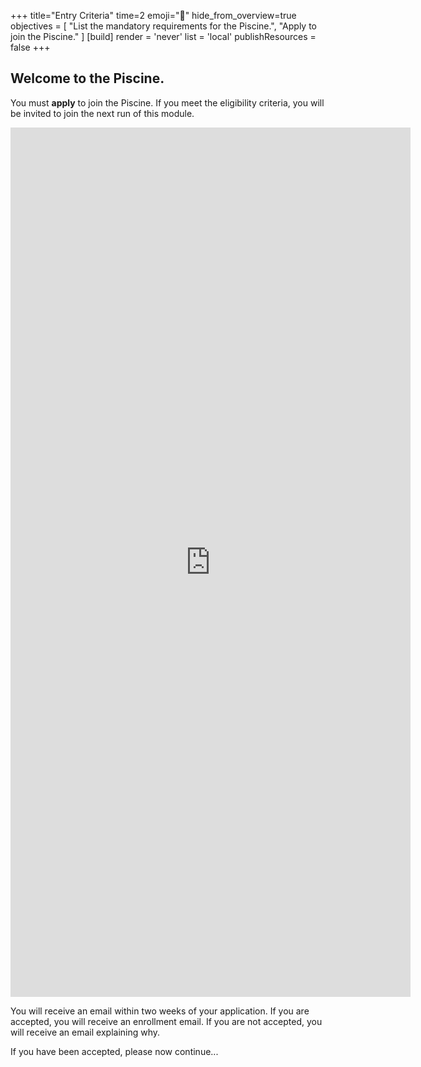 +++
title="Entry Criteria"
time=2
emoji="🎯"
hide_from_overview=true
objectives = [
  "List the mandatory requirements for the Piscine.",
  "Apply to join the Piscine."
]
[build]
  render = 'never'
  list = 'local'
  publishResources = false
+++

## Welcome to the Piscine.

You must **apply** to join the Piscine. If you meet the eligibility criteria, you will be invited to join the next run of this module.

<iframe src="https://docs.google.com/forms/d/e/1FAIpQLSfwIb-MJ_OExIjzHDyCZ0ioB-6JkYfWd9QV-LCn56jHTod-rw/viewform?embedded=true" width="640" height="1391" frameborder="0" marginheight="0" marginwidth="0">Loading…</iframe>

You will receive an email within two weeks of your application. If you are accepted, you will receive an enrollment email. If you are not accepted, you will receive an email explaining why.

If you have been accepted, please now continue...
